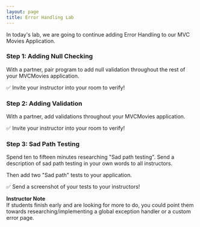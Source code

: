 ```yaml
---
layout: page
title: Error Handling Lab
---
```


In today's lab, we are going to continue adding Error Handling to our MVC Movies Application.

### Step 1: Adding Null Checking

With a partner, pair program to add null validation throughout the rest of your MVCMovies application.

✅ Invite your instructor into your room to verify!

### Step 2: Adding Validation

With a partner, add validations throughout your MVCMovies application.

✅ Invite your instructor into your room to verify!

### Step 3: Sad Path Testing

Spend ten to fifteen minutes researching "Sad path testing". Send a description of sad path testing in your own words to all instructors.

Then add two "Sad path" tests to your application.

✅ Send a screenshot of your tests to your instructors!


<aside class="instructor-notes" markdown="1">
    <p><strong>Instructor Note</strong><br>
    If students finish early and are looking for more to do, you could point them towards researching/implementing a global exception handler or a custom error page.</p>
</aside>
